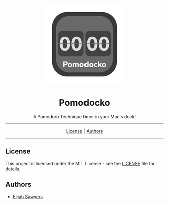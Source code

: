 <p align="center">
  <img width="256" src="https://raw.githubusercontent.com/elijahsawyers/Pomodocko/master/Pomodocko.png" />
</p>
<h1 align="center">Pomodocko</h1>
<p align="center">A Pomodoro Technique timer in your Mac's dock!<p>
<hr>
<p align="center">
  <a href="#license">License</a> |
  <a href="#authors">Authors</a>
</p>
<hr>

## License

This project is licensed under the MIT License - see the [LICENSE](LICENSE) file for details.

## Authors
* [Elijah Sawyers](https://github.com/elijahsawyers)
